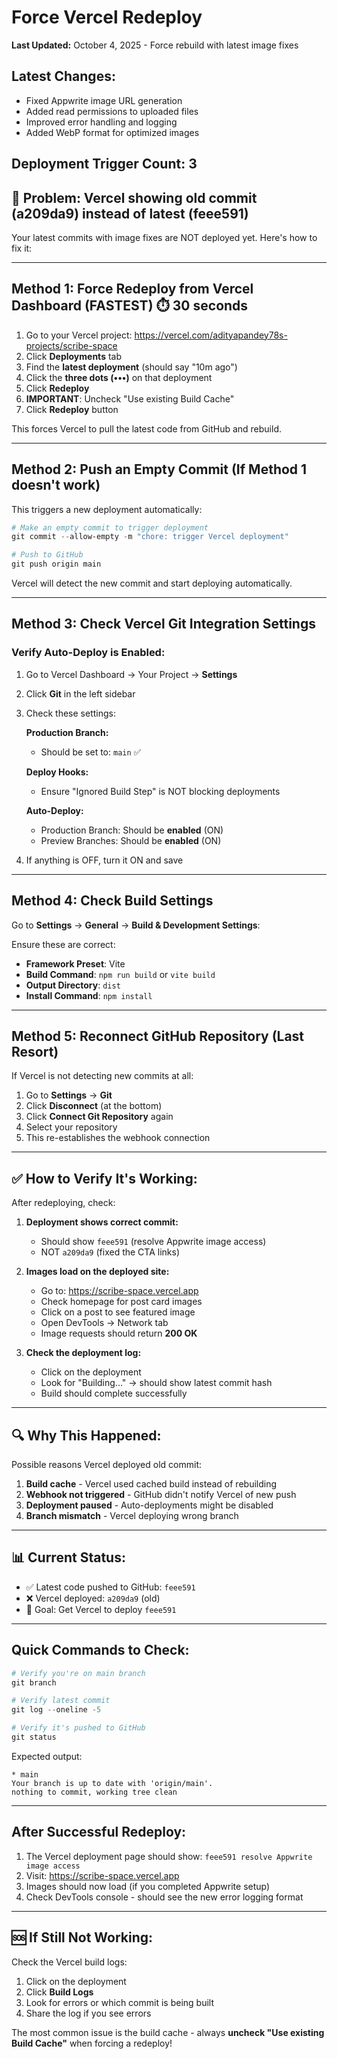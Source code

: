 # Force Vercel Redeploy

**Last Updated:** October 4, 2025 - Force rebuild with latest image fixes

## Latest Changes:
- Fixed Appwrite image URL generation
- Added read permissions to uploaded files
- Improved error handling and logging
- Added WebP format for optimized images

## Deployment Trigger Count: 3

## 🚨 Problem: Vercel showing old commit (a209da9) instead of latest (feee591)

Your latest commits with image fixes are NOT deployed yet. Here's how to fix it:

---

## Method 1: Force Redeploy from Vercel Dashboard (FASTEST) ⏱️ 30 seconds

1. Go to your Vercel project: https://vercel.com/adityapandey78s-projects/scribe-space
2. Click **Deployments** tab
3. Find the **latest deployment** (should say "10m ago")
4. Click the **three dots (•••)** on that deployment
5. Click **Redeploy**
6. **IMPORTANT**: Uncheck "Use existing Build Cache" 
7. Click **Redeploy** button

This forces Vercel to pull the latest code from GitHub and rebuild.

---

## Method 2: Push an Empty Commit (If Method 1 doesn't work)

This triggers a new deployment automatically:

```powershell
# Make an empty commit to trigger deployment
git commit --allow-empty -m "chore: trigger Vercel deployment"

# Push to GitHub
git push origin main
```

Vercel will detect the new commit and start deploying automatically.

---

## Method 3: Check Vercel Git Integration Settings

### Verify Auto-Deploy is Enabled:

1. Go to Vercel Dashboard → Your Project → **Settings**
2. Click **Git** in the left sidebar
3. Check these settings:

   **Production Branch:**
   - Should be set to: `main` ✅
   
   **Deploy Hooks:**
   - Ensure "Ignored Build Step" is NOT blocking deployments
   
   **Auto-Deploy:**
   - Production Branch: Should be **enabled** (ON)
   - Preview Branches: Should be **enabled** (ON)

4. If anything is OFF, turn it ON and save

---

## Method 4: Check Build Settings

Go to **Settings** → **General** → **Build & Development Settings**:

Ensure these are correct:
- **Framework Preset**: Vite
- **Build Command**: `npm run build` or `vite build`
- **Output Directory**: `dist`
- **Install Command**: `npm install`

---

## Method 5: Reconnect GitHub Repository (Last Resort)

If Vercel is not detecting new commits at all:

1. Go to **Settings** → **Git**
2. Click **Disconnect** (at the bottom)
3. Click **Connect Git Repository** again
4. Select your repository
5. This re-establishes the webhook connection

---

## ✅ How to Verify It's Working:

After redeploying, check:

1. **Deployment shows correct commit:**
   - Should show `feee591` (resolve Appwrite image access)
   - NOT `a209da9` (fixed the CTA links)

2. **Images load on the deployed site:**
   - Go to: https://scribe-space.vercel.app
   - Check homepage for post card images
   - Click on a post to see featured image
   - Open DevTools → Network tab
   - Image requests should return **200 OK**

3. **Check the deployment log:**
   - Click on the deployment
   - Look for "Building..." → should show latest commit hash
   - Build should complete successfully

---

## 🔍 Why This Happened:

Possible reasons Vercel deployed old commit:
1. **Build cache** - Vercel used cached build instead of rebuilding
2. **Webhook not triggered** - GitHub didn't notify Vercel of new push
3. **Deployment paused** - Auto-deployments might be disabled
4. **Branch mismatch** - Vercel deploying wrong branch

---

## 📊 Current Status:

- ✅ Latest code pushed to GitHub: `feee591`
- ❌ Vercel deployed: `a209da9` (old)
- 🎯 Goal: Get Vercel to deploy `feee591`

---

## Quick Commands to Check:

```powershell
# Verify you're on main branch
git branch

# Verify latest commit
git log --oneline -5

# Verify it's pushed to GitHub
git status
```

Expected output:
```
* main
Your branch is up to date with 'origin/main'.
nothing to commit, working tree clean
```

---

## After Successful Redeploy:

1. The Vercel deployment page should show: `feee591 resolve Appwrite image access`
2. Visit: https://scribe-space.vercel.app
3. Images should now load (if you completed Appwrite setup)
4. Check DevTools console - should see the new error logging format

---

## 🆘 If Still Not Working:

Check the Vercel build logs:
1. Click on the deployment
2. Click **Build Logs**
3. Look for errors or which commit is being built
4. Share the log if you see errors

The most common issue is the build cache - always **uncheck "Use existing Build Cache"** when forcing a redeploy!
